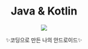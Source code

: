 <h1 align="center">
  Java &amp; Kotlin
</h1>


<p align="center">
<img src="https://user-images.githubusercontent.com/77235677/141969183-c6ba55d1-e7b7-415c-b623-971e8129de22.png"/>
</p>
<p align="center">✨코딩으로 만든 나의 안드로이드✨</p>
